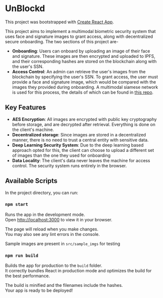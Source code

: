 # UnBlockd

This project was bootstrapped with [Create React App](https://github.com/facebook/create-react-app).

This project aims to implement a multimodal biometric security system that uses face and signature images to grant access, along with decentralized secure onboarding.
The two sections of this project are-
 - **Onboarding**: Users can onboard by uploading an image of their face and signature. These images are then encrypted and uploaded to IPFS, and their corresponding hashes are stored on the blockchain along with the user's SSN.
 - **Access Control**: An admin can retrieve the user's images from the blockchain by specifying the user's SSN. To grant access, the user must provide a face and signature image, which would be compared with the images they provided during onboarding. A multimodal siamese network is used for this process, the details of which can be found in [this repo](https://github.com/rahulsnkr/multimodal-siamese-neural-network).
 
## Key Features
  - **AES Encryption**: All images are encrypted with public key cryptography before storage, and are decrypted after retrieval. Everything is done on the client's machine.
  - **Decentralized storage**: Since images are stored in a decentralized manner, there is no need to trust a central entity with sensitive data.
  - **Deep Learning Security System**: Due to the deep learning based approach opted for this, the client can choose to upload a different set of images than the one they used for onboarding
  - **Data Locality**: The client's data never leaves the machine for access control. The security system runs entirely in the browser.

## Available Scripts

In the project directory, you can run:

### `npm start`

Runs the app in the development mode.\
Open [http://localhost:3000](http://localhost:3000) to view it in your browser.

The page will reload when you make changes.\
You may also see any lint errors in the console.

Sample images are present in `src/sample_imgs` for testing

### `npm run build`

Builds the app for production to the `build` folder.\
It correctly bundles React in production mode and optimizes the build for the best performance.

The build is minified and the filenames include the hashes.\
Your app is ready to be deployed!
